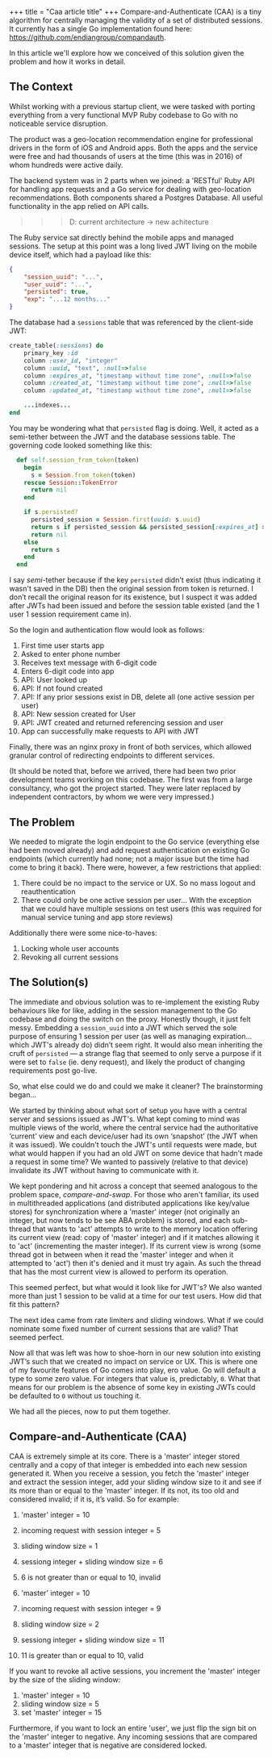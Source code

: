 +++
title = "Caa article title"
+++
Compare-and-Authenticate (CAA) is a tiny algorithm for centrally managing the validity of a set of distributed sessions. It currently has a single Go implementation found here: https://github.com/endiangroup/compandauth.

In this article we'll explore how we conceived of this solution given the problem and how it works in detail.

## The Context

Whilst working with a previous startup client, we were tasked with porting everything from a very functional MVP Ruby codebase to Go with no noticeable service disruption.

The product was a geo-location recommendation engine for professional drivers in the form of  iOS and Android apps. Both the apps and the service were free and had thousands of users at the time (this was in 2016) of whom hundreds were active daily.

The backend system was in 2 parts when we joined:  a 'RESTful' Ruby API  for handling app requests and a Go service for dealing with geo-location recommendations. Both components  shared a Postgres Database. All useful functionality in the app relied on API calls.

>>> D: current architecture -> new achitecture

The Ruby service sat directly behind the mobile apps and managed sessions. The setup at this point was a long lived JWT living on the mobile device itself,  which had a payload like this:

```json
{
	"session_uuid": "...",
	"user_uuid": "...",
	"persisted": true,
	"exp": "...12 months..."
}
```

The database had a `sessions` table that was  referenced by the client-side JWT:

```ruby
create_table(:sessions) do
	primary_key :id
	column :user_id, "integer"
	column :uuid, "text", :null=>false
	column :expires_at, "timestamp without time zone", :null=>false
	column :created_at, "timestamp without time zone", :null=>false
	column :updated_at, "timestamp without time zone", :null=>false

	...indexes...
end
```

You may be wondering what that `persisted` flag is doing. Well, it acted as a semi-tether between the JWT and the database sessions table. The governing code looked  something like this:

```ruby
  def self.session_from_token(token)
    begin
      s = Session.from_token(token)
    rescue Session::TokenError
      return nil
    end

    if s.persisted?
      persisted_session = Session.first(uuid: s.uuid)
      return s if persisted_session && persisted_session[:expires_at] >= Time.now.utc
      return nil
    else
      return s
    end
  end
```

I say *semi*-tether because if the key `persisted` didn't exist (thus indicating it wasn't saved in the DB) then the original session from token is returned. I don’t recall the original reason for its existence, but I suspect it was added after JWTs had been issued and before the session table existed (and the 1 user 1 session requirement came in).

So the login and authentication flow would look as follows:

1. First time user starts app
2. Asked to enter phone number
3. Receives text message with 6-digit code
4. Enters 6-digit code into app
5. API: User looked up
6. API: If not found created
7. API: If any prior sessions exist in DB, delete all (one active session per user)
8. API: New session created for User
9. API: JWT created and returned referencing session and user
10. App can successfully make requests to API with JWT

Finally, there was an nginx proxy in front of both services, which allowed granular control of redirecting endpoints to different services.

(It should be noted that, before we arrived, there had been two prior development teams working on this codebase. The first was from a large consultancy, who got the project started. They were later replaced by independent contractors, by whom we were very impressed.)

## The Problem

We needed to migrate the login endpoint to the Go service (everything else had been moved already) and add request authentication on existing Go endpoints (which currently had none; not a major issue but the time had come to bring it back). There were, however, a few restrictions that applied:

1. There could be no impact to the service or UX. So no mass logout and reauthentication
2. There could only be one active session per user… With the exception that we could have multiple sessions on test users (this was required for manual service tuning and app store reviews)

Additionally there were some nice-to-haves:

1. Locking whole user accounts
2. Revoking all current sessions

## The Solution(s)

The immediate and obvious solution was to re-implement the existing Ruby behaviours like for like, adding in the session management to the Go codebase and doing the switch on the proxy. Honestly though, it just felt messy. Embedding a `session_uuid` into a JWT which served the sole purpose of ensuring 1 session per user (as well as managing expiration... which JWT's already do) didn’t seem right. It would also mean  inheriting the cruft of `persisted` &mdash; a strange flag that seemed to only serve a purpose if it were set to `false` (ie. deny request), and likely the product of changing requirements post go-live.

So, what else could we do and could we make it cleaner? The brainstorming began...

We started by thinking about what sort of setup you have with a central server and sessions issued as JWT's. What kept coming to mind was multiple views of the world, where the central service had the authoritative ‘current’ view and each device/user had its own ‘snapshot’ (the JWT when it was issued). We couldn't touch the JWT's until requests were made, but what would happen if you had an old JWT on some device that hadn't made a request in some time? We wanted to passively (relative to that device) invalidate its JWT without having to communicate with it.

We kept pondering and hit across a concept that seemed analogous to the problem space, *compare-and-swap*. For those who aren't familiar, its used in multithreaded applications (and distributed applications like key/value stores) for synchronization where a 'master' integer (not originally an integer, but now tends to be see ABA problem) is stored, and each sub-thread that wants to 'act' attempts to write to the memory location offering its current view (read: copy of 'master' integer) and if it matches allowing it to 'act' (incrementing the master integer). If its current view is wrong (some thread got in between when it read the 'master' integer and when it attempted to 'act') then it's denied and it must try again. As such the thread that has the most current view is allowed to perform its operation.

This seemed perfect, but what would it look like for JWT's? We also wanted more than just 1 session to be valid at a time for our test users. How did that fit this pattern?

The next idea came from rate limiters and sliding windows. What if we could nominate some fixed number of current sessions that are valid? That seemed perfect.

Now all that was left was how to shoe-horn in our new solution into existing JWT’s such that we created no impact on service or UX. This is where one of my favourite features of Go comes into play, ero value.  Go will default a type to some zero value. For integers that value is, predictably, `0`. What that means for our problem is the absence of some key in existing JWTs could be defaulted to `0` without us touching it.

We had all the pieces, now to put them together.

## Compare-and-Authenticate (CAA)

CAA is extremely simple at its core. There is a 'master' integer stored centrally and a copy of that integer is embedded into each new session generated it. When you receive a session, you fetch the 'master' integer and extract the session integer, add your sliding window size to it and see if its more than or equal to the 'master' integer. If its not, its too old and considered invalid; if it is, it’s valid. So for example:

1. 'master' integer = 10
2. incoming request with session integer = 5
3. sliding window size = 1
4. sessiong integer + sliding window size = 6
5. 6 is not greater than or equal to 10, invalid

1. 'master' integer = 10
2. incoming request with session integer = 9
3. sliding window size = 2
4. sessiong integer + sliding window size = 11
5. 11 is greater than or equal to 10, valid

If you want to revoke all active sessions, you increment the 'master' integer by the size of the sliding window:

1. 'master' integer = 10
2. sliding window size = 5
3. set 'master' integer = 15

Furthermore, if you want to lock an entire 'user', we just flip the sign bit on the 'master' integer to negative. Any incoming sessions that are compared to a 'master' integer that is negative are considered locked.


